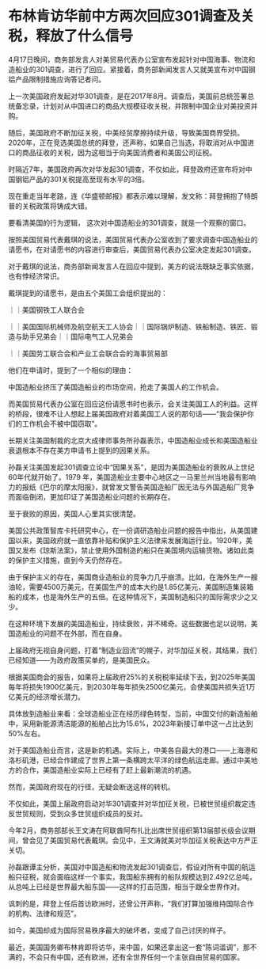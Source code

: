 # 布林肯访华前中方两次回应301调查及关税，释放了什么信号

4月17日晚间，商务部发言人对美贸易代表办公室宣布发起针对中国海事、物流和造船业的301调查，进行了回应。紧接着，商务部新闻发言人又就美宣布对中国钢铝产品限制措施应询答记者问。

上一次美国政府发起对华301调查，是在2017年8月。调查后，美国前总统签署总统备忘录，计划对从中国进口的商品大规模征收关税，并限制中国企业对美投资并购。

随后，美国政府不断加征关税，中美经贸摩擦持续升级，导致美国商界受损。2020年，正在竞选美国总统的拜登，还声称，如果自己当选，将取消对从中国进口的商品征收的关税，因为这相当于向美国消费者和美国公司征税。

时隔近7年，美国政府再次对华发起301调查，不仅如此，拜登政府还宣布将对中国钢铝产品的301关税提高至现有水平的3倍。

现在重走当年老路，连《华盛顿邮报》都表示难以理解，发文称：拜登拥抱了特朗普的关税政策将铸成大错。

要看清美国的行为逻辑， 这次对中国造船业的301调查，就是一个观察的窗口。

按照美国贸易代表戴琪的说法，美国贸易代表办公室收到了要求调查中国造船业的请愿书，在对请愿书的内容进行审查后，美国贸易代表办公室决定发起301调查。

对于戴琪的说法，商务部新闻发言人在回应中提到，美方的说法既缺乏事实依据，也有悖经济常识。

戴琪提到的请愿书，是由五个美国工会组织提出的：

｜｜美国钢铁工人联合会

｜｜美国国际机械师及航空航天工人协会｜｜国际锅炉制造、铁船制造、铁匠、锻造与助手兄弟会｜｜国际电气工人兄弟会

｜｜美国劳工联合会和产业工会联合会的海事贸易部

他们在申请时，提到了一个相似的理由：

中国造船业挤压了美国造船业的市场空间，抢走了美国人的工作机会。

而美国贸易代表办公室在回应这份请愿书时也表示，会关注美国工人的利益。这样的桥段，很难不让人想起上届美国政府对着美国工人说的那句话——“我会保护你们的工作机会不被中国窃取”。

长期关注美国制裁的北京大成律师事务所孙磊表示，中国造船业成长和美国造船业衰退根本不存在美方申请书上提到的因果关系。

孙磊关注美国发起301调查立论中“因果关系”，是因为美国造船业的衰败从上世纪60年代就开始了。1979
年，美国造船业主要中心地区之一马里兰州当地最有影响力的报纸《巴尔的摩太阳报》，就曾发文警告美国造船厂因无法与外国造船厂竞争而面临倒闭，更加印证了美国造船业问题的长期存在。

至于衰败的原因，美国人心里其实很清楚。

美国公共政策智库卡托研究中心，在一份调研造船业问题的报告中指出，从美国建国以来，美国政府就一直依靠补贴和保护主义法律来发展海运行业。1920年，美国又发布《琼斯法案》，禁止使用外国制造的船只在美国境内运输货物。诸如此类的保护主义措施，直到今天仍然存在。

由于保护主义的存在，美国商业造船业的竞争力几乎崩溃。比如，在海外生产一艘油轮，需要4500万美元，在美国生产的成本大约是1.85亿美元，美国制造集装箱船的成本，也是海外生产的五倍。在这种情况下，美国制造船只的国际需求少之又少。

在这种环境下发展的美国造船业，持续衰败，并不稀奇。这些数据也足以说明，美国造船业的问题不在外部，而在自身。

上届政府无视自身问题，打着“制造业回流”的幌子，对华加征关税，其结果，我们已经知道——为政府政策买单的，是美国民众。

根据美国商会的报告，如果将上届政府25%的关税税率延续下去，到2025年美国每年将损失1900亿美元，到2030年每年损失2500亿美元，会使美国共损失近1万亿美元的经济增长潜力。

具体放到造船业来看：全球造船业正在经历绿色转型，当前，中国交付的新造船舶中，采用新能源清洁能源的船舶占比为15.6%，2023年新接订单中这一占比达到50%左右。

对于美国造船业而言，这是新的机遇。实际上，中美各自最大的港口——上海港和洛杉矶港，已经合作建成了世界上第一条横跨太平洋的绿色航运走廊。通过中美地方的合作，美国造船业实际上已经有了赶上最新潮流的机遇。

然而，美国政府现在的行径，无疑会断送这样的转机。

不仅如此，美国上届政府启动对华301调查并对华加征关税，已被世贸组织裁定违反世贸规则，受到众多世贸组织成员的反对。

今年2月，商务部部长王文涛在阿联酋阿布扎比出席世贸组织第13届部长级会议期间，曾会见了美国贸易代表戴琪。会见中，王文涛就美对华加征关税表达中方严正关切。

孙磊跟谭主分析，美国对中国造船和物流发起301调查后，假设对所有中国的航运船只征税，就会面临这样一个事实，我国船东拥有的船队规模达到2.492亿总吨，从总吨上已经是世界最大船东国——这样的打击范围，相当于跟全世界作对。

讽刺的是，拜登上任后首访欧洲时，还曾公开声称，“我们打算加强维持国际合作的机构、法律和规范”。

如今，美国却成为国际贸易秩序最大的破坏者，变成了自己讨厌的样子。

最近，美国国务卿布林肯即将访华，来中国，如果还拿出这一套“陈词滥调”，那不满的，不会只有中国，还有欧洲，还有全世界任何一个主张自由贸易的国家。

